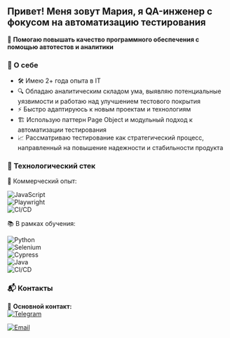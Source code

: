 ## Привет! Меня зовут Мария, я QA-инженер с фокусом на автоматизацию тестирования  
🚀 **Помогаю повышать качество программного обеспечения с помощью автотестов и аналитики**  

### 🔹 О себе  
- 🛠 Имею 2+ года опыта в IT
- 🔍 Обладаю аналитическим складом ума, выявляю потенциальные уязвимости и работаю над улучшением тестового покрытия  
- ⚡ Быстро адаптируюсь к новым проектам и технологиям
- 🏗 Использую паттерн Page Object и модульный подход к автоматизации тестирования
- 📈 Рассматриваю тестирование как стратегический процесс, направленный на повышение надежности и стабильности продукта  

### 🔧 Технологический стек 
💼 Коммерческий опыт: 

![JavaScript](https://img.shields.io/badge/JavaScript-F7DF1E?style=for-the-badge&logo=javascript&logoColor=black)  
![Playwright](https://img.shields.io/badge/Playwright-2E8B57?style=for-the-badge&logo=playwright&logoColor=white)  
![CI/CD](https://img.shields.io/badge/CI%2FCD-GitLab-informational?style=for-the-badge&logo=gitlab&logoColor=white)  

📚 В рамках обучения:

![Python](https://img.shields.io/badge/Python-3776AB?style=for-the-badge&logo=python&logoColor=white)  
![Selenium](https://img.shields.io/badge/Selenium-43B02A?style=for-the-badge&logo=selenium&logoColor=white)  
![Cypress](https://img.shields.io/badge/Cypress-17202C?style=for-the-badge&logo=cypress&logoColor=white)  
![Java](https://img.shields.io/badge/Java-ED8B00?style=for-the-badge&logo=java&logoColor=white)  
![CI/CD](https://img.shields.io/badge/CI%2FCD-Jenkins%20%7C%20GitHub_Actions-informational?style=for-the-badge)  

### 📬 Контакты  
📌 **Основной контакт:**  
[![Telegram](https://img.shields.io/badge/Telegram-%F0%9F%94%A5-2CA5E0?style=for-the-badge&logo=telegram&logoColor=white)](https://t.me/Marii_Vol) 

[![Email](https://img.shields.io/badge/Email-D14836?style=for-the-badge&logo=gmail&logoColor=white)](mailto:your.mari221994@yandex.ru)
